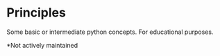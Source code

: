 # Principles

Some basic or intermediate python concepts.
For educational purposes.

*Not actively maintained

